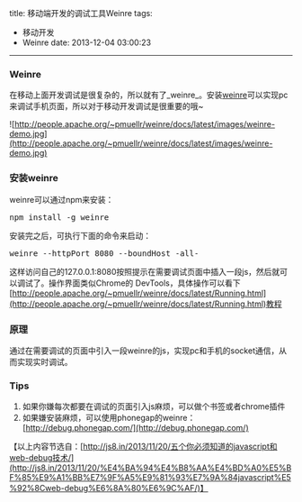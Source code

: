 title: 移动端开发的调试工具Weinre
tags:
  - 移动开发
  - Weinre
date: 2013-12-04 03:00:23
---

### Weinre

在移动上面开发调试是很复杂的，所以就有了_weinre_。安装[weinre](http://people.apache.org/~pmuellr/weinre/docs/latest/)可以实现pc来调试手机页面，所以对于移动开发调试是很重要的哦~

![http://people.apache.org/~pmuellr/weinre/docs/latest/images/weinre-demo.jpg](http://people.apache.org/~pmuellr/weinre/docs/latest/images/weinre-demo.jpg)

<span id="more-1027"></span>

### 安装weinre

weinre可以通过npm来安装：

<pre>npm install -g weinre</pre>

安装完之后，可执行下面的命令来启动：

<pre>weinre --httpPort 8080 --boundHost -all-</pre>

这样访问自己的127.0.0.1:8080按照提示在需要调试页面中插入一段js，然后就可以调试了。操作界面类似Chrome的 DevTools，具体操作可以看下[http://people.apache.org/~pmuellr/weinre/docs/latest/Running.html](http://people.apache.org/~pmuellr/weinre/docs/latest/Running.html)教程

### 原理

通过在需要调试的页面中引入一段weinre的js，实现pc和手机的socket通信，从而实现实时调试。

### Tips

1.  如果你嫌每次都要在调试的页面引入js麻烦，可以做个书签或者chrome插件
2.  如果嫌安装麻烦，可以使用phonegap的weinre：[http://debug.phonegap.com/](http://debug.phonegap.com/)

【以上内容节选自：[http://js8.in/2013/11/20/五个你必须知道的javascript和web-debug技术/](http://js8.in/2013/11/20/%E4%BA%94%E4%B8%AA%E4%BD%A0%E5%BF%85%E9%A1%BB%E7%9F%A5%E9%81%93%E7%9A%84javascript%E5%92%8Cweb-debug%E6%8A%80%E6%9C%AF/)】